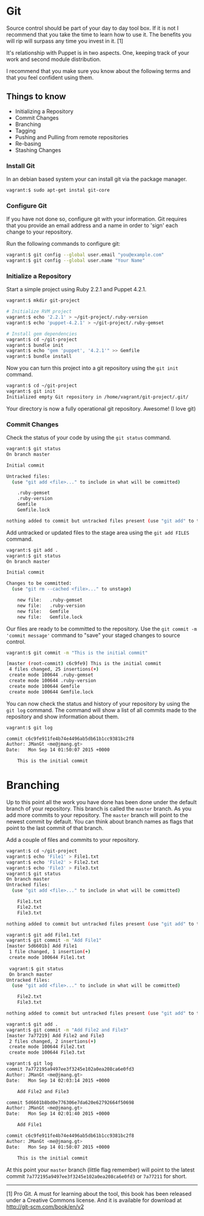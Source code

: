 # Git

Source control should be part of your day to day tool box. If it is not I recommend that you take the time to learn how to use it. The benefits you will rip will surpass any time you invest in it. [1]

It's relationship with Puppet is in two aspects. One, keeping track of your work and second module distribution.

I recommend that you make sure you know about the following terms and that you feel confident using them.

## Things to know

* Initializing a Repository
* Commit Changes
* Branching
* Tagging
* Pushing and Pulling from remote repositories
* Re-basing
* Stashing Changes

### Install Git

In an debian based system your can install git via the package manager.

```bash
vagrant:$ sudo apt-get instal git-core
```

### Configure Git

If you have not done so, configure git with your information. Git requires that you provide an email address and a name in order to 'sign' each change to your repository.

Run the following commands to configure git:

```bash
vagrant:$ git config --global user.email "you@example.com"
vagrant:$ git config --global user.name "Your Name"
```

### Initialize a Repository

Start a simple project using Ruby 2.2.1 and Puppet 4.2.1.

```bash
vagrant:$ mkdir git-project

# Initialize RVM project
vagrant:$ echo '2.2.1' > ~/git-project/.ruby-version
vagrant:$ echo 'puppet-4.2.1' > ~/git-project/.ruby-gemset

# Install gem dependencies
vagrant:$ cd ~/git-project
vagrant:$ bundle init
vagrant:$ echo "gem 'puppet', '4.2.1'" >> Gemfile
vagrant:$ bundle install
```

Now you can turn this project into a git repository using the `git init` command.

```bash
vagrant:$ cd ~/git-project
vagrant:$ git init
Initialized empty Git repository in /home/vagrant/git-project/.git/
```

Your directory is now a fully operational git repository. Awesome! (I love git)

### Commit Changes


Check the status of your code by using the `git status` command.

```bash
vagrant:$ git status
On branch master

Initial commit

Untracked files:
  (use "git add <file>..." to include in what will be committed)

	.ruby-gemset
	.ruby-version
	Gemfile
	Gemfile.lock

nothing added to commit but untracked files present (use "git add" to track)
```

Add untracked or updated files to the stage area using the `git add FILES` command.

```bash
vagrant:$ git add .
vagrant:$ git status
On branch master

Initial commit

Changes to be committed:
  (use "git rm --cached <file>..." to unstage)

	new file:   .ruby-gemset
	new file:   .ruby-version
	new file:   Gemfile
	new file:   Gemfile.lock
```

Our files are ready to be committed to the repository. Use the `git commit -m 'commit message'` command to "save" your staged changes to source control.

```bash
vagrant:$ git commit -m "This is the initial commit"

[master (root-commit) c6c9fe9] This is the initial commit
 4 files changed, 25 insertions(+)
 create mode 100644 .ruby-gemset
 create mode 100644 .ruby-version
 create mode 100644 Gemfile
 create mode 100644 Gemfile.lock
```

You can now check the status and history of your repository by using the `git log` command. The command will show a list of all commits made to the repository and show information about them. 

```bash
vagrant:$ git log

commit c6c9fe911fe4b74e4496ab5db61b1cc9381bc2f8
Author: JManGt <me@jmang.gt>
Date:   Mon Sep 14 01:50:07 2015 +0000

    This is the initial commit
```

# Branching

Up to this point all the work you have done has been done under the default branch of your repository. This branch is called the `master` branch. As you add more commits to your repository. The `master` branch will point to the newest commit by default. You can think about branch names as flags that point to the last commit of that branch.




Add a couple of files and commits to your repository.

```bash
vagrant:$ cd ~/git-project
vagrant:$ echo 'File1' > File1.txt
vagrant:$ echo 'File2' > File2.txt
vagrant:$ echo 'File3' > File3.txt
vagrant:$ git status
On branch master
Untracked files:
  (use "git add <file>..." to include in what will be committed)

	File1.txt
	File2.txt
	File3.txt

nothing added to commit but untracked files present (use "git add" to track)

vagrant:$ git add File1.txt
vagrant:$ git commit -m "Add File1"
[master 5d6601b] Add File1
 1 file changed, 1 insertion(+)
 create mode 100644 File1.txt
 
 vagrant:$ git status
 On branch master
Untracked files:
  (use "git add <file>..." to include in what will be committed)

	File2.txt
	File3.txt

nothing added to commit but untracked files present (use "git add" to track)

vagrant:$ git add .
vagrant:$ git commit -m "Add File2 and File3"
[master 7a77219] Add File2 and File3
 2 files changed, 2 insertions(+)
 create mode 100644 File2.txt
 create mode 100644 File3.txt

vagrant:$ git log
commit 7a772195a9497ee3f3245e102a0ea208ca6e0fd3
Author: JManGt <me@jmang.gt>
Date:   Mon Sep 14 02:03:14 2015 +0000

    Add File2 and File3

commit 5d6601b8bd0e776306e7da620e62792664f50698
Author: JManGt <me@jmang.gt>
Date:   Mon Sep 14 02:01:40 2015 +0000

    Add File1

commit c6c9fe911fe4b74e4496ab5db61b1cc9381bc2f8
Author: JManGt <me@jmang.gt>
Date:   Mon Sep 14 01:50:07 2015 +0000

    This is the initial commit
```

At this point your `master` branch (little flag remember) will point to the latest commit `7a772195a9497ee3f3245e102a0ea208ca6e0fd3` or `7a77211` for short.




---

[1] Pro Git. A must for learning about the tool, this book has been released under a Creative Commons license. And it is available for download at http://git-scm.com/book/en/v2